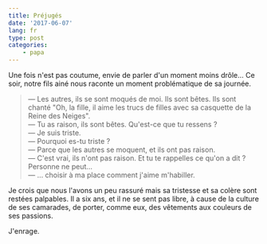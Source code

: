 ```yaml
---
title: Préjugés
date: '2017-06-07'
lang: fr
type: post
categories:
    - papa
---
```


Une fois n'est pas coutume, envie de parler d'un moment moins drôle… Ce soir, notre fils ainé nous raconte un moment problématique de sa journée.

<!-- more -->

> — Les autres, ils se sont moqués de moi. Ils sont bêtes. Ils sont chanté "Oh, la fille, il aime les trucs de filles avec sa casquette de la Reine des Neiges".  
> — Tu as raison, ils sont bêtes. Qu'est-ce que tu ressens ?  
> — Je suis triste.  
> — Pourquoi es-tu triste ?  
> — Parce que les autres se moquent, et ils ont pas raison.  
> — C'est vrai, ils n'ont pas raison. Et tu te rappelles ce qu'on a dit ? Personne ne peut…  
> — … choisir à ma place comment j'aime m'habiller.

Je crois que nous l'avons un peu rassuré mais sa tristesse et sa colère sont restées palpables. Il a six ans, et il ne se sent pas libre, à cause de la culture de ses camarades, de porter, comme eux, des vêtements aux couleurs de ses passions.

J'enrage.